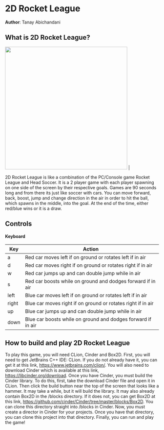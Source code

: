 # 2D Rocket League

**Author**: Tanay Abichandani

## What is 2D Rocket League?

<img src="https://github.com/CS126SP20/final-project-tanay2/blob/master/assets/game-view.jpg" width="400"> |

2D Rocket League is like a combination of the PC/Console game Rocket 
League and Head Soccer. It is a 2 player game with each player spawning 
on one side of the screen by their respective goals. Games are 90 seconds
long and from there its just like soccer with cars. You can move forward, back,
boost, jump and change direction in the air in order to hit the ball, which spawns in the middle,
into the goal. At the end of the time, either red/blue wins or it is a draw.

## Controls

#### Keyboard
Key | Action
------------ | -------------
a | Red car moves left if on ground or rotates left if in air
d | Red car moves right if on ground or rotates right if in air
w | Red car jumps up and can double jump while in air
s | Red car boosts while on ground and dodges forward if in air
left | Blue car moves left if on ground or rotates left if in air
right | Blue car moves right if on ground or rotates right if in air
up | Blue car jumps up and can double jump while in air
down | Blue car boosts while on ground and dodges forward if in air

## How to build and play 2D Rocket League

To play this game, you will need CLion, Cinder and Box2D. First, you will need
to get JetBrains C++ IDE: CLion. If you do not already have it,
you can get it at this link, https://www.jetbrains.com/clion/. You will
also need to download Cinder which is available at this link, https://libcinder.org/download.
Once you have Cinder, you must build the Cinder library. To do this, first, 
take the download Cinder file and open it in CLion. Then click the build button
near the top of the screen that looks like a hammer. It may take a while,
but it will build the library. It may also already contain Box2D in the /blocks directory.
If it does not, you can get Box2D at this link, https://github.com/cinder/Cinder/tree/master/blocks/Box2D.
You can clone this directory straight into /blocks in Cinder. Now, you must create a director
in Cinder for your projects. Once you have that directory, you can clone this
project into that directory. Finally, you can run and play the game!
